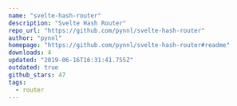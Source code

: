 ```yaml
---
name: "svelte-hash-router"
description: "Svelte Hash Router"
repo_url: "https://github.com/pynnl/svelte-hash-router"
author: "pynnl"
homepage: "https://github.com/pynnl/svelte-hash-router#readme"
downloads: 4
updated: "2019-06-16T16:31:41.755Z"
outdated: true
github_stars: 47
tags: 
  - router
---
```

